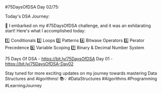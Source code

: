 #75DaysOfDSA
Day 02/75:

Today's DSA Journey:

🚀 I embarked on my #75DaysOfDSA challenge, and it was an exhilarating start! Here's what I accomplished today:

1️⃣ Conditionals
2️⃣ Loops
3️⃣ Patterns
4️⃣ Bitwase Operators
5️⃣ Perator Precedence 
6️⃣ Variable Scoping
7️⃣ Binary & Decimal Number System

75 Days Of DSA - https://bit.ly/75DaysOfDSA
Day 01 - https://bit.ly/75DaysOfDSA-Day02

Stay tuned for more exciting updates on my journey towards mastering Data Structures and Algorithms! 📚💡 #DataStructures #Algorithms #Programming #LearningJourney